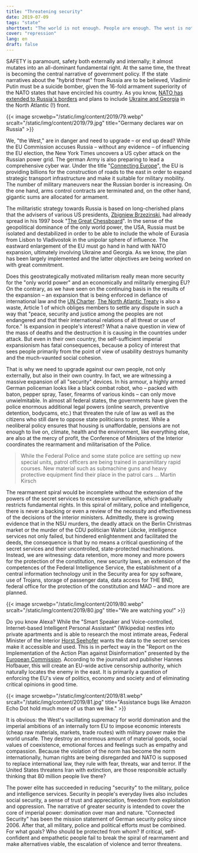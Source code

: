 ```yaml
---
title: "Threatening security"
date: 2019-07-09
tags: "state"
shorttext: "The world is not enough. People are enough. The west is not longer a place for peace. The world is not enough. They want control all! "
cover: "repression"
lang: en
draft: false
---
```


SAFETY is paramount, safety both externally and internally; it almost mutates into an all-dominant fundamental right. At the same time, the threat is becoming the central narrative of government policy. If the state narratives about the "hybrid threat" from Russia are to be believed, Vladimir Putin must be a suicide bomber, given the 16-fold armament superiority of the NATO states that have encircled his country. As you know, [NATO has extended to Russia's borders](https://www.independent.co.uk/news/world/europe/us-army-russia-border-war-games-world-cup-2018-nato-ukraine-a8398361.html "US leads war games near Russian border with 18,000 troops on eve of World Cup") and plans to include [Ukraine and Georgia](https://www.euronews.com/2018/07/12/nato-reaffirms-support-for-ukraine-and-georgia "NATO reaffirms support for Ukraine and Georgia") in the North Atlantic (!) front. 

{{< image srcwebp="/static/img/content/2019/79.webp" srcalt="/static/img/content/2019/79.jpg" title="Germany declares war on Russia" >}}

We, "the West," are in danger and need to upgrade – or end up dead? While the EU Commission accuses Russia – without any evidence – of influencing the EU election, the New York Times uncovers a US cyber attack on the Russian power grid. The german Army is also preparing to lead a comprehensive cyber war. Under the title "[Connecting Europe](https://ec.europa.eu/inea/en/connecting-europe-facility "Connecting Europe Facility")", the EU is providing billions for the construction of roads to the east in order to expand strategic transport infrastructure and make it suitable for military mobility. The number of military maneuvers near the Russian border is increasing. On the one hand, arms control contracts are terminated and, on the other hand, gigantic sums are allocated for armament.

The militaristic strategy towards Russia is based on long-cherished plans that the advisers of various US presidents, [Zbigniew Brzezinski](https://www.nytimes.com/topic/person/zbigniew-brzezinski "Zbigniew Brzezinski"), had already spread in his 1997 book "[The Great Chessboard](http://www.comw.org/pda/fulltext/9709brzezinski.html "A geostrategy for Eurasia by Zbigniew Brzezinski")". In the sense of the geopolitical dominance of the only world power, the USA, Russia must be isolated and destabilized in order to be able to include the whole of Eurasia from Lisbon to Vladivostok in the unipolar sphere of influence. The eastward enlargement of the EU must go hand in hand with NATO expansion, ultimately involving Ukraine and Georgia. As we know, the plan has been largely implemented and the latter objectives are being worked on with great commitment.

Does this geostrategically motivated militarism really mean more security for the "only world power" and an economically and militarily emerging EU? On the contrary, as we have seen on the continuing basis in the results of the expansion – an expansion that is being enforced in defiance of international law and the [UN Charter](https://www.un.org/en/charter-united-nations/index.html "Charter of the United Nations"). [The North Atlantic Treaty](https://drive.google.com/file/d/1IGC58cRAFWxQJc71he3_-1G2gUUa42QM/view?usp=sharing "The North Atlantic Aggreement") is also a waste, Article 1 of which obliges members to settle any dispute in such a way that "peace, security and justice among the peoples are not endangered and that their international relations of all threat or use of force." Is expansion in people's interest? What a naive question in view of the mass of deaths and the destruction it is causing in the countries under attack. But even in their own country, the self-sufficient imperial expansionism has fatal consequences, because a policy of interest that sees people primarily from the point of view of usability destroys humanity and the much-vaunted social cohesion.

That is why we need to upgrade against our own people, not only externally, but also in their own country. In fact, we are witnessing a massive expansion of all "security" devices. In his armour, a highly armed German policeman looks like a black combat robot, who – packed with baton, pepper spray, Taser, firearms of various kinds – can only move unwielmitable. In almost all federal states, the governments have given the police enormous additional legal powers (online search, preventive detention, bodycams, etc.) that threaten the rule of law as well as the citizens who still dare to oppose state politicians to protest. While a neoliberal policy ensures that housing is unaffordable, pensions are not enough to live on, climate, health and the environment, like everything else, are also at the mercy of profit, the Conference of Ministers of the Interior coordinates the rearmament and militarisation of the Police.

> While the Federal Police and some state police are setting up new special units, patrol officers are being trained in paramilitary rapid courses. New material such as submachine guns and heavy protective equipment find their place in the patrol cars ...  Martin Kirsch

The rearmament spiral would be incomplete without the extension of the powers of the secret services to excessive surveillance, which gradually restricts fundamental rights. In this spiral of military, police and intelligence, there is never a backing or even a review of the necessity and effectiveness of the decisions of the interior ministers. Admittedly, there is growing evidence that in the NSU murders, the deadly attack on the Berlin Christmas market or the murder of the CDU politician Walter Lübcke, intelligence services not only failed, but hindered enlightenment and facilitated the deeds, the consequence is that by no means a critical questioning of the secret services and their uncontrolled, state-protected machinations. Instead, we are witnessing: data retention, more money and more powers for the protection of the constitution, new security laws, an extension of the competences of the Federal Intelligence Service, the establishment of a central information technology unit in the Security area for spy software, use of Trojans, storage of passenger data, data access for THE BND, federal office for the protection of the constitution and MAD – and more are planned.

{{< image srcwebp="/static/img/content/2019/80.webp" srcalt="/static/img/content/2019/80.jpg" title="We are watching you!" >}}

Do you know Alexa? While the "Smart Speaker and Voice-controlled, Internet-based Intelligent Personal Assistant" (Wikipedia) nestles into private apartments and is able to research the most intimate areas, Federal Minister of the Interior [Horst Seehofer](https://www.sueddeutsche.de/politik/alexa-innenminister-1.4475495 "Innenminister wollen offenbar an Daten von Alexa und Co.") wants the data to the secret services make it accessible and used. This is in perfect way in the "Report on the Implementation of the Action Plan against Disinformation" presented by the [European Commission](https://eeas.europa.eu/headquarters/headquarters-homepage/63943/progress-report-action-plan-against-disinformation_en "Progress report on Action Plan against Disinformation"). According to the journalist and publisher Hannes Hofbauer, this will create an EU-wide active censorship authority, which naturally locates the enemy in the east. It is primarily a question of enforcing the EU's view of politics, economy and society and of eliminating critical opinions in good time.

{{< image srcwebp="/static/img/content/2019/81.webp" srcalt="/static/img/content/2019/81.jpg" title="Assistance bugs like Amazon Echo Dot hold much more of us than we like." >}}

It is obvious: the West's vacillating supremacy for world domination and the imperial ambitions of an internally torn EU to impose economic interests (cheap raw materials, markets, trade routes) with military power make the world unsafe. They destroy an enormous amount of material goods, social values of coexistence, emotional forces and feelings such as empathy and compassion. Because the violation of the norm has become the norm internationally, human rights are being disregarded and NATO is supposed to replace international law, they rule with fear, threats, war and terror. If the United States threatens Iran with extinction, are those responsible actually thinking that 80 million people live there?

The power elite has succeeded in reducing "security" to the military, police and intelligence services. Security in people's everyday lives also includes social security, a sense of trust and appreciation, freedom from exploitation and oppression. The narrative of greater security is intended to cover the core of imperial power: domination over man and nature. "Connected Security" has been the mission statement of German security policy since 2006. After that, all military, police and political efforts must be combined. For what goals? Who should be protected from whom? If critical, self-confident and empathetic people fail to break the spiral of rearmament and make alternatives viable, the escalation of violence and terror threatens.
